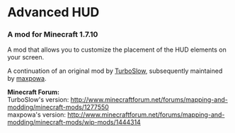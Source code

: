 # Advanced HUD

### A mod for Minecraft 1.7.10

A mod that allows you to customize the placement of the HUD elements on your screen.

A continuation of an original mod by [TurboSlow](http://www.minecraftforum.net/members/TurboSlow), subsequently maintained by [maxpowa](http://www.minecraftforum.net/members/maxpowa).

**Minecraft Forum:**<br />
TurboSlow's version: http://www.minecraftforum.net/forums/mapping-and-modding/minecraft-mods/1277550<br />
maxpowa's version: http://www.minecraftforum.net/forums/mapping-and-modding/minecraft-mods/wip-mods/1444314
